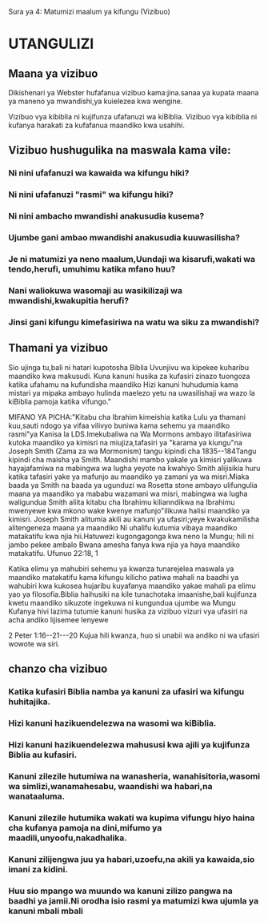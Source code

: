Sura ya 4: Matumizi maalum ya kifungu (Vizibuo)

# UTANGULIZI

## Maana ya vizibuo

Dikishenari ya Webster hufafanua vizibuo kama:jina.sanaa ya kupata maana ya maneno ya mwandishi,ya kuielezea kwa wengine.

Vizibuo vya kibiblia ni kujifunza ufafanuzi wa kiBiblia. Vizibuo vya kibiblia ni kufanya harakati za kufafanua maandiko kwa usahihi.

## Vizibuo hushugulika na maswala kama vile:

### Ni nini ufafanuzi wa kawaida wa kifungu hiki?

### Ni nini ufafanuzi "rasmi" wa kifungu hiki?

### Ni nini ambacho mwandishi anakusudia kusema?

### Ujumbe gani ambao mwandishi anakusudia kuuwasilisha?

### Je ni matumizi ya neno maalum,Uundaji wa kisarufi,wakati wa tendo,herufi, umuhimu katika mfano huu?

### Nani waliokuwa wasomaji au wasikilizaji wa mwandishi,kwakupitia herufi?

### Jinsi gani kifungu kimefasiriwa na watu wa siku za mwandishi?

## Thamani ya vizibuo

Sio ujinga tu,bali ni hatari kupotosha Biblia Uvunjivu wa kipekee kuharibu maandiko kwa makusudi. Kuna kanuni husika za kufasiri zinazo tuongoza katika ufahamu na kufundisha maandiko Hizi kanuni huhudumia kama mistari ya mipaka ambayo hulinda maelezo yetu na uwasilishaji wa wazo la kiBiblia pamoja katika vifungo."

MIFANO YA PICHA:"Kitabu cha Ibrahim kimeishia katika Lulu ya thamani kuu,sauti ndogo ya vifaa vilivyo buniwa kama sehemu ya maandiko rasmi"ya Kanisa la LDS.Imekubaliwa na Wa Mormons ambayo ilitafasiriwa kutoka maandiko ya kimisri na miujiza,tafasiri ya "karama ya kiungu"na Joseph Smith (Zama za wa Mormonism) tangu kipindi cha 1835--184Tangu kipindi cha maisha ya Smith. Maandishi mambo yakale ya kimisri yalikuwa hayajafamiwa na mabingwa wa lugha yeyote na kwahiyo Smith alijisikia huru katika tafasiri yake ya mafunjo au maandiko ya zamani ya wa misri.Miaka baada ya Smith na baada ya ugunduzi wa Rosetta stone ambayo ulifungulia maana ya maandiko ya mababu wazamani wa misri, mabingwa wa lugha waligundua Smith aliita kitabu cha Ibrahimu kilianndikwa na Ibrahimu mwenyewe kwa mkono wake kwenye mafunjo"ilikuwa halisi maandiko ya kimisri. Joseph Smith alitumia akili au kanuni ya ufasiri;yeye kwakukamilisha alitengeneza maana ya maandiko Ni uhalifu kutumia vibaya maandiko matakatifu kwa njia hii.Hatuwezi kugongagonga kwa neno la Mungu; hili ni jambo pekee ambalo Bwana amesha fanya kwa njia ya haya maandiko matakatifu. Ufunuo 22:18, 1

Katika elimu ya mahubiri sehemu ya kwanza tunarejelea maswala ya maandiko matakatifu kama kifungu kilicho patiwa mahali na baadhi ya wahubiri kwa kukosea hujaribu kuyafanya maandiko yakae mahali pa elimu yao ya filosofia.Biblia haihusiki na kile tunachotaka imaanishe,bali kujifunza kwetu maandiko sikuzote ingekuwa ni kungundua ujumbe wa Mungu Kufanya hivi lazima tutumie kanuni husika za vizibuo vizuri vya ufasiri na acha andiko lijisemee lenyewe

2 Peter 1:16--21---20 Kujua hili kwanza, huo si unabii wa andiko ni wa ufasiri wowote wa siri.

## chanzo cha vizibuo

### Katika kufasiri Biblia namba ya kanuni za ufasiri wa kifungu huhitajika.

### Hizi kanuni hazikuendelezwa na wasomi wa kiBiblia.

### Hizi kanuni hazikuendelezwa mahususi kwa ajili ya kujifunza Biblia au kufasiri.

### Kanuni zilezile hutumiwa na wanasheria, wanahisitoria,wasomi wa simlizi,wanamahesabu, waandishi wa habari,na wanataaluma.

### Kanuni zilezile hutumika wakati wa kupima vifungu hiyo haina cha kufanya pamoja na dini,mifumo ya maadili,unyoofu,nakadhalika.

### Kanuni zilijengwa juu ya habari,uzoefu,na akili ya kawaida,sio imani za kidini.

### Huu sio mpango wa muundo wa kanuni zilizo pangwa na baadhi ya jamii.Ni orodha isio rasmi ya matumizi kwa ujumla ya kanuni mbali mbali

